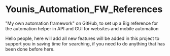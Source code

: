 # Younis_Automation_FW_References
"My own automation framework" on GitHub, to set up a Big reference for the automation helper in API and GUI for websites and mobile automation

Hello people, here will add all new features will be added in this project to support you in saving time for searching,
if you need to do anything that has been done before here.
